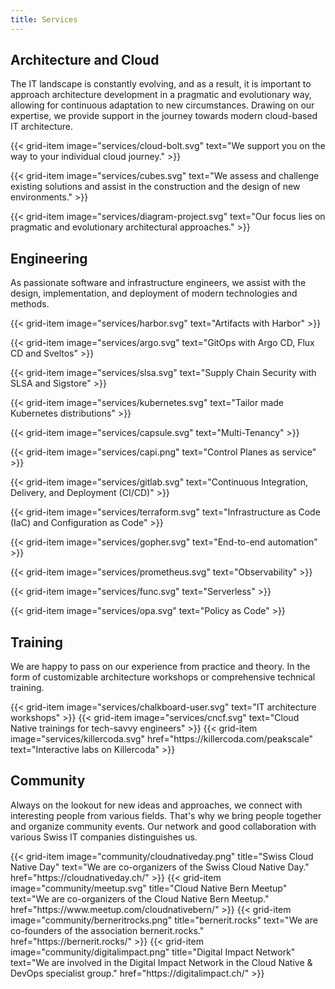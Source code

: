 ```yaml
---
title: Services
---
```


## Architecture and Cloud

The IT landscape is constantly evolving, and as a result, it is important to approach architecture development in a pragmatic and evolutionary way, allowing for continuous adaptation to new circumstances. Drawing on our expertise, we provide support in the journey towards modern cloud-based IT architecture.

<div class="row">
  {{< grid-item
      image="services/cloud-bolt.svg"
      text="We support you on the way to your individual cloud journey." >}}

  {{< grid-item
      image="services/cubes.svg"
      text="We assess and challenge existing solutions and assist in the construction and the design of new environments." >}}

  {{< grid-item
      image="services/diagram-project.svg"
      text="Our focus lies on pragmatic and evolutionary architectural approaches." >}}
</div>

## Engineering

As passionate software and infrastructure engineers, we assist with the design, implementation, and deployment of modern
technologies and methods.

<div class="row">
  {{< grid-item
      image="services/harbor.svg"
      text="Artifacts with Harbor" >}}

  {{< grid-item
      image="services/argo.svg"
      text="GitOps with Argo CD, Flux CD and Sveltos" >}}

  {{< grid-item
      image="services/slsa.svg"
      text="Supply Chain Security with SLSA and Sigstore" >}}

  {{< grid-item
      image="services/kubernetes.svg"
      text="Tailor made Kubernetes distributions" >}}

  {{< grid-item
      image="services/capsule.svg"
      text="Multi-Tenancy" >}}

  {{< grid-item
      image="services/capi.png"
      text="Control Planes as service" >}}

  {{< grid-item
      image="services/gitlab.svg"
      text="Continuous Integration, Delivery, and Deployment (CI/CD)" >}}

  {{< grid-item
      image="services/terraform.svg"
      text="Infrastructure as Code (IaC) and Configuration as Code" >}}

  {{< grid-item
      image="services/gopher.svg"
      text="End-to-end automation" >}}

  {{< grid-item
      image="services/prometheus.svg"
      text="Observability" >}}

  {{< grid-item
      image="services/func.svg"
      text="Serverless" >}}

  {{< grid-item
      image="services/opa.svg"
      text="Policy as Code" >}}

</div>

## Training

We are happy to pass on our experience from practice and theory. In the form of customizable architecture workshops or comprehensive technical training.

<div class="row">
  {{< grid-item
      image="services/chalkboard-user.svg"
      text="IT architecture workshops" >}}
  {{< grid-item
      image="services/cncf.svg"
      text="Cloud Native trainings for tech-savvy engineers" >}}
  {{< grid-item
      image="services/killercoda.svg"
      href="https://killercoda.com/peakscale"
      text="Interactive labs on Killercoda" >}}
</div>

## Community

Always on the lookout for new ideas and approaches, we connect with interesting people from various fields. That's why
we bring people together and organize community events. Our network and good collaboration with various Swiss IT
companies distinguishes us.

<div class="row">
  {{< grid-item
      image="community/cloudnativeday.png"
      title="Swiss Cloud Native Day"
      text="We are co-organizers of the Swiss Cloud Native Day."
      href="https://cloudnativeday.ch/" >}}
  {{< grid-item
      image="community/meetup.svg"
      title="Cloud Native Bern Meetup"
      text="We are co-organizers of the Cloud Native Bern Meetup."
      href="https://www.meetup.com/cloudnativebern/" >}}
  {{< grid-item
      image="community/berneritrocks.png"
      title="bernerit.rocks"
      text="We are co-founders of the association bernerit.rocks."
      href="https://bernerit.rocks/" >}}
  {{< grid-item
      image="community/digitalimpact.png"
      title="Digital Impact Network"
      text="We are involved in the Digital Impact Network in the Cloud Native & DevOps specialist group."
      href="https://digitalimpact.ch/" >}}
</div>
